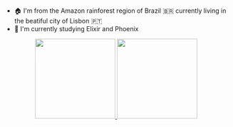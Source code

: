 
- 🏠 I'm from the Amazon rainforest region of Brazil 🇧🇷 currently living in the beatiful city of Lisbon 🇵🇹
- 🌱 I'm currently studying Elixir and Phoenix

<div align="center">
  <a href="https://github.com/cruzmatheus">
  <img height="180em" src="https://github-readme-stats.vercel.app/api?username=cruzmatheus&show_icons=true&theme=dracula&include_all_commits=true&count_private=true"/>
  <img height="180em" src="https://github-readme-stats.vercel.app/api/top-langs/?username=cruzmatheus&layout=compact&langs_count=7&theme=dracula"/>
</div>


